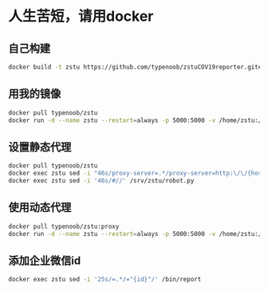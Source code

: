 # 人生苦短，请用docker

## 自己构建

```bash
docker build -t zstu https://github.com/typenoob/zstuCOV19reporter.git#docker

```

## 用我的镜像

```bash
docker pull typenoob/zstu
docker run -d --name zstu --restart=always -p 5000:5000 -v /home/zstu:/srv/zstu typenoob/zstu

```

## 设置静态代理

```bash
docker pull typenoob/zstu
docker exec zstu sed -i "46s/proxy-server=.*/proxy-server=http:\/\/{host}:{port}\')/" /srv/zstu/robot.py
docker exec zstu sed -i '46s/#//' /srv/zstu/robot.py

```

## 使用动态代理

```bash
docker pull typenoob/zstu:proxy
docker run -d --name zstu --restart=always -p 5000:5000 -v /home/zstu:/srv/zstu typenoob/zstu:proxy

```



## 添加企业微信id

```bash
docker exec zstu sed -i '25s/=.*/="{id}"/' /bin/report

```


